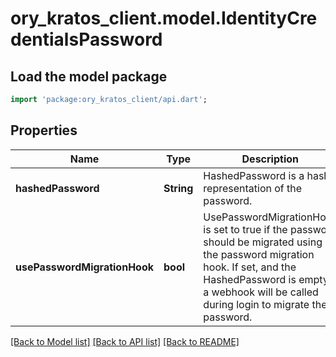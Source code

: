 # ory_kratos_client.model.IdentityCredentialsPassword

## Load the model package
```dart
import 'package:ory_kratos_client/api.dart';
```

## Properties
Name | Type | Description | Notes
------------ | ------------- | ------------- | -------------
**hashedPassword** | **String** | HashedPassword is a hash-representation of the password. | [optional] 
**usePasswordMigrationHook** | **bool** | UsePasswordMigrationHook is set to true if the password should be migrated using the password migration hook. If set, and the HashedPassword is empty, a webhook will be called during login to migrate the password. | [optional] 

[[Back to Model list]](../README.md#documentation-for-models) [[Back to API list]](../README.md#documentation-for-api-endpoints) [[Back to README]](../README.md)


